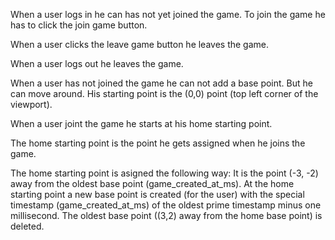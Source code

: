 
When a user logs in he can has not yet joined the game. To join the game he has to click the join game button. 

When a user clicks the leave game button he leaves the game.

When a user logs out he leaves the game.

When a user has not joined the game he can not add a base point. But he can move around. His starting point is the (0,0) point (top left corner of the viewport).

When a user joint the game he starts at his home starting point.

The home starting point is the point he gets assigned when he joins the game.

The home starting point is asigned the following way:
It is the point (-3, -2) away from the oldest base point (game_created_at_ms).
At the home starting point a new base point is created (for the user) with the special timestamp (game_created_at_ms) of the oldest prime timestamp minus one millisecond.
The oldest base point ((3,2) away from the home base point) is deleted.